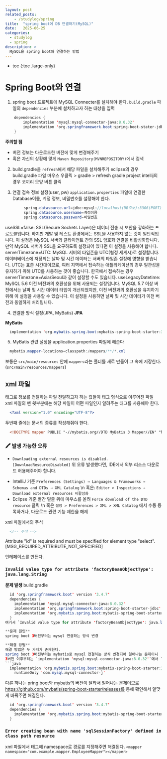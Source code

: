 ```yaml
---
layout: post
related_posts:
    - /studylog/spring
title:  "spring boot에 DB 연결하기(MySQL)"
date:   2025-06-25
categories:
  - studylog
  - spring
description: >
  MySQL을 spring boot와 연결하는 방법
---
```

* toc
{:toc .large-only}



# Spring Boot와 연결
1. spring boot 프로젝트에 MySQL Connecter를 설치해야 한다.
`build.gradle` 파일의 `dependencies` 부분에 설치하고자 하는 대상을 입력
```java
    dependencies {
        implementation 'mysql:mysql-connector-java:8.0.32'
        implementation 'org.springframework.boot:spring-boot-stater-jdbc'
    }
```
**주의할 점**
- 버전 정보는 다운로드한 버전에 맞게 변경해주기
- 혹은 자신의 상황에 맞게 `Maven Repository(MVNREPOSITORY)`에서 검색
2. build.gradle을 `refresh`해서 해당 파일을 설치해주기
   eclipse의 경우 build.gradle 파일 마우스 우클릭 > gradle > refresh gradle project
   intellij의 경우 코끼리 모양 버튼 클릭
3. 연결 접속 정보 설정(user, pw)
   `application.properties` 파일에 연결한 Database이름, 계정 정보, 비밀번호를 설정해야 한다.

   ```java
        spring.datasource.url=jdbc:mysql://localhost(DB주소):3306(PORT)/DB이름?useSSL=false&serverTimezone=UTC&useLegacyDatetime
		spring.datasource.username=계정이름
		spring.datasource.password=비밀번호
   ```

useSSL=false:
SSL(Secure Sockets Layer)은 데이터 전송 시 보안을 강화하는 프로토콜입니다. 하지만 개발 및 테스트 환경에서는 SSL을 사용하지 않는 것이 일반적입니다. 이 설정은 MySQL 서버와 클라이언트 간의 SSL 암호화 연결을 비활성화합니다. 만약 MySQL 서버가 SSL을 요구하도록 설정되어 있다면 이 설정을 사용해야 합니다.
serverTimezone=UTC:
MySQL 서버의 타임존을 UTC(협정 세계시)로 설정합니다. 데이터베이스에 저장되는 날짜 및 시간 데이터는 서버의 타임존 설정에 영향을 받습니다. UTC는 표준 시간대이므로, 여러 지역에서 접속하는 애플리케이션의 경우 일관성을 유지하기 위해 UTC를 사용하는 것이 좋습니다. 한국에서 접속하는 경우 serverTimezone=Asia/Seoul과 같이 설정할 수도 있습니다.
useLegacyDatetime:
MySQL 5.6 이전 버전과의 호환성을 위해 사용되는 설정입니다. MySQL 5.7 이상 버전에서는 날짜 및 시간 데이터 타입이 개선되었지만, 이전 버전과의 호환성을 유지하기 위해 이 설정을 사용할 수 있습니다. 이 설정을 사용하면 날짜 및 시간 데이터가 이전 버전과 동일하게 처리됩니다. 

4. 연결한 방식 설정(JPA, MyBatis)
**JPA**

**MyBatis**
```java
  implementation 'org.mybatis.spring.boot:mybatis-spring-boot-starter:3.0.0'
```

5. MyBatis 관련 설정을 application.properties 파일에 해준다
  ```java
    mybatis.mapper-locations=classpath:/mappers/**/*.xml
  ```
  보통은 `src/main/resources` 안에 `mappers`라는 폴더를 새로 만들어 그 속에 저장한다. (`src/main/resources/mappers`)

## xml 파일
태그로 정보를 전달하는 파일
전달하고자 하는 값들이 태그 형식으로 이루어진 파일
xml 파일의 맨 윗부분에는 해당 파일이 어떤 파일인지 알려주는 태그를 사용해야 한다.
  ```xml
    <?xml version="1.0" encoding="UTF-8"?>
  ```
두번째 줄에는 문서의 종류를 작성해줘야 한다.
  ```xml    
    <!DOCTYPE mapper PUBLIC "-//mybatis.org//DTD MyBatis 3 Mapper//EN" "http://mybatis.org/dtd/mybatis-3-mapper.dtd">
  ```

### 🖍️ 발생 가능한 오류
* `Downloading external resources is disabled. [DownloadResourceDisabled]` 
위 오류 발생했다면, IDE에서 외부 리소스 다운로드 허용해주어야 합니다.
- IntelliJ 기준
`Preferences (Settings) → Languages & Frameworks → Schemas and DTDs → XML Catalog` \n
혹은: `Editor > Inspections → Download external resources 비활성화`
- Eclipse 기준
빨간 밑줄 위에 마우스를 올려 `Force download of the DTD resource` 클릭 \n
혹은 `설정 > Preferences > XML > XML Catalog` 에서 수동 등록하거나, 다운로드 관련 기능 제한을 해제

xml 파일에서의 주석
``` xml
  <!-- 주석 -->
```

Attribute "id" is required and must be specified for element type "select". [MSG_REQUIRED_ATTRIBUTE_NOT_SPECIFIED]	

인테페이스를 만든다.

###  `Invalid value type for attribute 'factoryBeanObjectType': java.lang.String`
**문제 발생**
build.gradle
```java 
  id 'org.springframework.boot' version '3.4.7'
  dependencies {
    implementation 'mysql:mysql-connector-java:8.0.32'
    implementation 'org.springframework.boot:spring-boot-starter-jdbc'
    implementation 'org.mybatis.spring.boot:mybatis-spring-boot-starter:3.0.0'
  }
여기서 `Invalid value type for attribute 'factoryBeanObjectType': java.lang.String` 오류 발생

**문제 원인**
spring boot 3버전부터는 mysql 연결하는 방식 변경

**해결 방법**
해결 방법은 두 가지가 존재한다.
spring boot 3버전부터는 mybatis로 mysql 연결하는 방식 변경되어 일어나는 문제이니
3버전 이후부터는 `implementation 'mysql:mysql-connector-java:8.0.32'`에서 `runtimeOnly 'com.mysql-connector-j'`로 변경해주면 된다.
```java
  implementation 'org.mybatis.spring.boot:mybatis-spring-boot-starter:3.0.3'
	runtimeOnly 'com.mysql:mysql-connector-j'
```

다른 하나는 pring boot와 mybatis의 버전이 달라서 일어나는 문제이므로
https://github.com/mybatis/spring-boot-starter/releases를 통해 확인해서 알맞게 바꿔주면 해결된다.
```java
  id 'org.springframework.boot' version '3.4.7'
  dependencies {
    implementation 'org.mybatis.spring.boot:mybatis-spring-boot-starter:3.0.4'
  }
``` 

### `Error creating bean with name 'sqlSessionFactory' defined in class path resource`
xml 파일에서 <mapper> 태그에 namespace로 경로를 지정해주면 해결된다.
`<mapper namespace="com.example.mapper.EmployeeMapper"></mapper>`